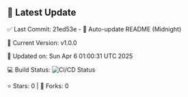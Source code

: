 ## 🚀 Latest Update

✅ Last Commit: 21ed53e - 🤖 Auto-update README (Midnight)

🌟 Current Version: v1.0.0

📅 Updated on: Sun Apr  6 01:00:31 UTC 2025

💻 Build Status: ![CI/CD Status](https://github.com/SaiAryan1784/wedding_frontend/actions/workflows/update-readme.yml/badge.svg)

⭐️ Stars: 0 | 🍴 Forks: 0
